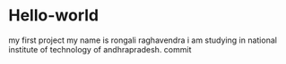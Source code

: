 # Hello-world
my first project
my name is rongali raghavendra
i am studying in national institute of technology of andhrapradesh.
commit
